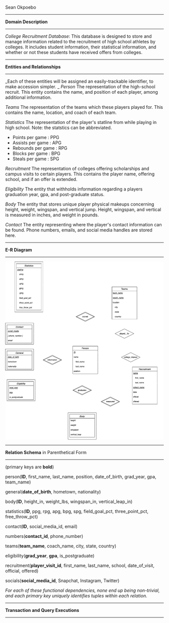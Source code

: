 Sean Okpoebo

***
**Domain Description**
***
*College Recruitment Database*:
This database is designed to store and manage information related to the recruitment of high school athletes by colleges. It includes student information, their statistical information, and whether or not these students have received offers from colleges.

***
**Entities and Relationships**
***
_Each of these entities will be assigned an easily-trackable identifier, to make accession simpler.
_
_Person_
The representation of the high-school recruit. This entity contains the name, and position of each player, among additional information. 

_Teams_
The representation of the teams which these players played for. This contains the name, location, and coach of each team.

_Statistics_
The representation of the player's statline from while playing in high school. Note: the statstics can be abbreviated.

- Points per game : PPG
- Assists per game : APG
- Rebounds per game : RPG
- Blocks per game : BPG
- Steals per game : SPG

_Recruitment_
The representation of colleges offering scholarships and campus visits to certain players. This contains the player name, offering school, and if an offer is extended.

_Eligibility_
The entity that withholds information regarding a players graduation year, gpa, and post-graduate status.

_Body_
The entity that stores unique player physical makeups concerning height, weight, wingspan, and vertical jump. Height, wingspan, and vertical is measured in inches, and weight in pounds.

_Contact_
The entity representing where the player's contact information can be found. Phone numbers, emails, and social media handles are stored here.

***
**E-R Diagram**
***
![](diagram.png)


***
**Relation Schema** in Parenthetical Form
***
(primary keys are **bold**)

person(**ID**, first_name, last_name, position, date_of_birth, grad_year, gpa, team_name)   

general(**date_of_birth**, hometown, nationality) 

body(**ID**, height_in, weight_lbs, wingspan_in, vertical_leap_in) 

statistics(**ID**, ppg, rpg, apg, bpg, spg, field_goal_pct, three_point_pct, free_throw_pct) 

contact(**ID**, social_media_id, email) 

numbers(**contact_id**, phone_number) 

teams(**team_name**, coach_name, city, state, country) 

eligibility(**grad_year**, **gpa**, is_postgraduate) 

recruitment(**player_visit_id**, first_name, last_name, school, date_of_visit, official, offered) 

socials(**social_media_id**, Snapchat, Instagram, Twitter)

_For each of these functional dependencies, none end up being non-trivial, and each primary key uniquely identifies tuples within each relation._

***
**Transaction and Query Executions**
***
